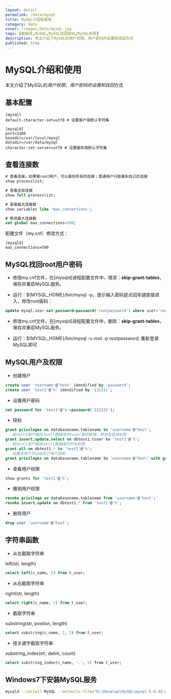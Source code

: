```yaml
---
layout: detail
permalink: /data/mysql
title: MySQL介绍和使用
category: data
cover: /images/data/mysql.jpg
tags: [数据库,MySQL,MySQL找回密码,MySQL权限]
description: 本文介绍了MySQL的用户权限，用户密码的设置和找回方式
published: true
---
```

# MySQL介绍和使用

本文介绍了MySQL的*用户权限*，*用户密码的设置和找回*方式

## 基本配置

```
[mysql]
default-character-set=utf8 # 设置客户端默认字符集

[mysqld]
port=3306
basedir=/usr/local/mysql
datadir=/var/data/mysql
character-set-server=utf8 # 设置服务端默认字符集
```

## 查看连接数

```sql
# 查看连接，如果是root用户，可以看到所有的连接；普通用户只能看到自己的连接
show processlist;

# 查看全部连接
show full processlist;

# 查看最大连接数
show variables like 'max_connections';

# 修改最大连接数
set global max_connections=500;
```

配置文件（my.cnf）修改方式：

```
[mysqld]
max_connections=500
```

## MySQL找回root用户密码

* 修改my.cnf文件，在[mysqld]进程配置文件中，增添：**skip-grant-tables**，保存并重启MySQL服务。

* 运行：${MYSQL_HOME}/bin/mysql -p，提示输入密码是点回车键直接进入，修改root密码：

```sql
update mysql.user set password=password('rootpassword') where user='root'
```

* 修改my.cnf文件，在[mysqld]进程配置文件中，删除：**skip-grant-tables**，保存并重启MySQL服务。

* 运行：${MYSQL_HOME}/bin/mysql -u root -p rootpassword; 重新登录MySQL即可

## MySQL用户及权限

* 创建用户

```sql
create user 'username'@'host' idendified by 'password';
create user 'test1'@'%' idendified by '111111';
```

* 设置用户密码

```sql
set password for 'test1'@'%'=password('222222');
```

* 授权

```sql
grant privileges on databasename.tablename to 'username'@'host';
-- 给test1用户赋dbtest1数据库中tuser表的新增、修改及查询权限
grant insert,update,select on dbtest1.tuser to 'test1'@'%';
-- 给test1用户赋dbtest1数据库的所有权限
grant all on dbtest1.* to 'test1'@'%';
-- 设置该用户可以给其它用户授权
grant privileges on databasename.tablename to 'username'@'host' with grant option;
```

* 查看用户权限

```sql
show grants for 'test1'@'%';
```

* 撤销用户权限

```sql
revoke privilege on databasename.tablename from 'username'@'host';
revoke insert,update on dbtest1.* from 'test1'@'%';
```

* 删除用户

```sql
drop user 'username'@'host';
```

## 字符串函数

* 从左截取字符串

left(str, length)

```sql
select left(c_name, 2) from t_user;
```

* 从右截取字符串

right(str, length)

```sql
select right(c_name, 2) from t_user;
```

* 截取字符串

substring(str, postion, length)

```sql
select substring(c_name, 2, 2) from t_user;
```

* 按关键字截取字符串

substring_index(str, delim, count)

```sql
select substring_index(c_name, '.', 2) from t_user;
```

## Windows7下安装MySQL服务

```bash
mysqld --install MySQL --defaults-file="D:\Develop\MySQL\mysql-5.6.32-winx64\my.ini"
```
